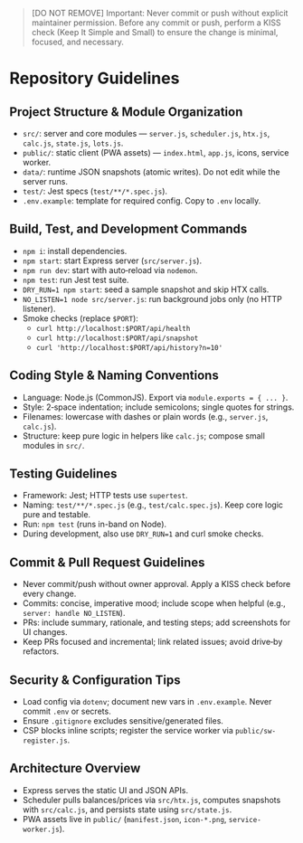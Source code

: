 > [DO NOT REMOVE] Important: Never commit or push without explicit maintainer permission. Before any commit or push, perform a KISS check (Keep It Simple and Small) to ensure the change is minimal, focused, and necessary.

# Repository Guidelines

## Project Structure & Module Organization
- `src/`: server and core modules — `server.js`, `scheduler.js`, `htx.js`, `calc.js`, `state.js`, `lots.js`.
- `public/`: static client (PWA assets) — `index.html`, `app.js`, icons, service worker.
- `data/`: runtime JSON snapshots (atomic writes). Do not edit while the server runs.
- `test/`: Jest specs (`test/**/*.spec.js`).
- `.env.example`: template for required config. Copy to `.env` locally.

## Build, Test, and Development Commands
- `npm i`: install dependencies.
- `npm start`: start Express server (`src/server.js`).
- `npm run dev`: start with auto‑reload via `nodemon`.
- `npm test`: run Jest test suite.
- `DRY_RUN=1 npm start`: seed a sample snapshot and skip HTX calls.
- `NO_LISTEN=1 node src/server.js`: run background jobs only (no HTTP listener).
- Smoke checks (replace `$PORT`):
  - `curl http://localhost:$PORT/api/health`
  - `curl http://localhost:$PORT/api/snapshot`
  - `curl 'http://localhost:$PORT/api/history?n=10'`

## Coding Style & Naming Conventions
- Language: Node.js (CommonJS). Export via `module.exports = { ... }`.
- Style: 2‑space indentation; include semicolons; single quotes for strings.
- Filenames: lowercase with dashes or plain words (e.g., `server.js`, `calc.js`).
- Structure: keep pure logic in helpers like `calc.js`; compose small modules in `src/`.

## Testing Guidelines
- Framework: Jest; HTTP tests use `supertest`.
- Naming: `test/**/*.spec.js` (e.g., `test/calc.spec.js`). Keep core logic pure and testable.
- Run: `npm test` (runs in-band on Node).
- During development, also use `DRY_RUN=1` and curl smoke checks.

## Commit & Pull Request Guidelines
- Never commit/push without owner approval. Apply a KISS check before every change.
- Commits: concise, imperative mood; include scope when helpful (e.g., `server: handle NO_LISTEN`).
- PRs: include summary, rationale, and testing steps; add screenshots for UI changes.
- Keep PRs focused and incremental; link related issues; avoid drive‑by refactors.

## Security & Configuration Tips
- Load config via `dotenv`; document new vars in `.env.example`. Never commit `.env` or secrets.
- Ensure `.gitignore` excludes sensitive/generated files.
- CSP blocks inline scripts; register the service worker via `public/sw-register.js`.

## Architecture Overview
- Express serves the static UI and JSON APIs.
- Scheduler pulls balances/prices via `src/htx.js`, computes snapshots with `src/calc.js`, and persists state using `src/state.js`.
- PWA assets live in `public/` (`manifest.json`, `icon-*.png`, `service-worker.js`).
